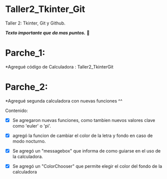# Taller2_Tkinter_Git
Taller 2: Tkinter, Git y Github.

***Texto importante que da mas puntos.*** :mage:

# Parche_1:

  *Agregué código de Calculadora : Taller2_TkinterGit
  
# Parche_2:

*Agregué segunda calculadora con nuevas funciones ^^
 
Contenido:
  
- [x] Se agregaron nuevas funciones, como tambien nuevos valores clave como 'euler' o 'pi'.
    
- [x] agregó la funcion de cambiar el color de la letra y fondo en caso de modo nocturno.
    
- [x] Se agregó un "messagebox" que informa de como guiarse en el uso de la calculadora.
    
- [x] Se agregó un "ColorChooser" que permite elegir el color del fondo de la calculadora
